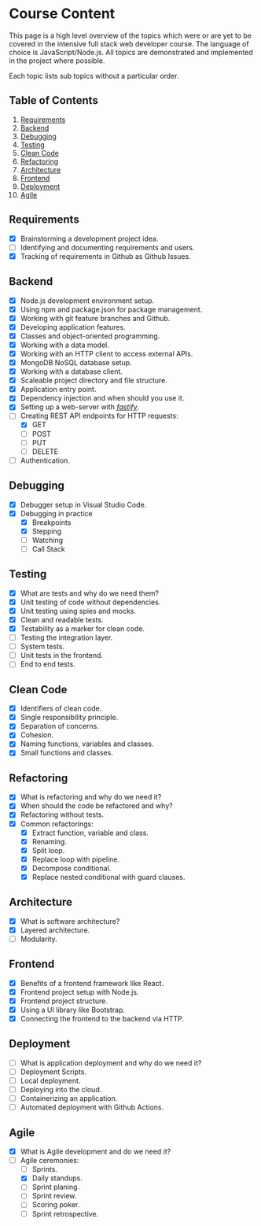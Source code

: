 # Course Content

This page is a high level overview of the topics which were or are yet to be covered in the intensive full stack web developer course. The language of choice is JavaScript/Node.js. All topics are demonstrated and implemented in the project where possible.

Each topic lists sub topics without a particular order.

## Table of Contents

 1. [Requirements](#requirements)
 2. [Backend](#backend)
 3. [Debugging](#debugging)
 4. [Testing](#testing)
 5. [Clean Code](#clean-code)
 6. [Refactoring](#refactoring)
 7. [Architecture](#architecture)
 8. [Frontend](#frontend)
 9. [Deployment](#deployment)
 10. [Agile](#agile)

## Requirements

- [x] Brainstorming a development project idea.
- [ ] Identifying and documenting requirements and users.
- [x] Tracking of requirements in Github as Github Issues.

## Backend

- [x] Node.js development environment setup.
- [x] Using npm and package.json for package management.
- [x] Working with git feature branches and Github.
- [x] Developing application features.
- [x] Classes and object-oriented programming.
- [x] Working with a data model.
- [x] Working with an HTTP client to access external APIs.
- [x] MongoDB NoSQL database setup.
- [x] Working with a database client.
- [x] Scaleable project directory and file structure.
- [x] Application entry point.
- [x] Dependency injection and when should you use it.
- [x] Setting up a web-server with [*fastify*](fastify.io/).
- [ ] Creating REST API endpoints for HTTP requests:
  - [x] GET
  - [ ] POST
  - [ ] PUT
  - [ ] DELETE
- [ ] Authentication.

## Debugging

- [x] Debugger setup in Visual Studio Code.
- [x] Debugging in practice
  - [x] Breakpoints
  - [x] Stepping
  - [ ] Watching
  - [ ] Call Stack

## Testing

- [x] What are tests and why do we need them?
- [x] Unit testing of code without dependencies.
- [x] Unit testing using spies and mocks.
- [x] Clean and readable tests.
- [x] Testability as a marker for clean code.
- [ ] Testing the integration layer.
- [ ] System tests.
- [ ] Unit tests in the frontend.
- [ ] End to end tests.

## Clean Code

- [x] Identifiers of clean code.
- [x] Single responsibility principle.
- [x] Separation of concerns.
- [x] Cohesion.
- [x] Naming functions, variables and classes.
- [x] Small functions and classes.

## Refactoring

- [x] What is refactoring and why do we need it?
- [x] When should the code be refactored and why?
- [x] Refactoring without tests.
- [x] Common refactorings:
  - [x] Extract function, variable and class.
  - [x] Renaming.
  - [x] Split loop.
  - [x] Replace loop with pipeline.
  - [x] Decompose conditional.
  - [x] Replace nested conditional with guard clauses.

## Architecture

- [x] What is software architecture?
- [x] Layered architecture.
- [ ] Modularity.

## Frontend

- [x] Benefits of a frontend framework like React.
- [x] Frontend project setup with Node.js.
- [x] Frontend project structure.
- [x] Using a UI library like Bootstrap.
- [x] Connecting the frontend to the backend via HTTP.

## Deployment

- [ ] What is application deployment and why do we need it?
- [ ] Deployment Scripts.
- [ ] Local deployment.
- [ ] Deploying into the cloud.
- [ ] Containerizing an application.
- [ ] Automated deployment with Github Actions.

## Agile

- [x] What is Agile development and do we need it?
- [ ] Agile ceremonies:
  - [ ] Sprints.
  - [x] Daily standups.
  - [ ] Sprint planing.
  - [ ] Sprint review.
  - [ ] Scoring poker.
  - [ ] Sprint retrospective.
